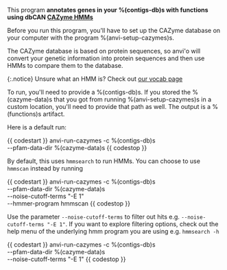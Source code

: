 This program **annotates genes in your %(contigs-db)s with functions using dbCAN [CAZyme HMMs](https://bcb.unl.edu/dbCAN2/download/Databases/)** 

Before you run this program, you'll have to set up the CAZyme database on your computer with the program %(anvi-setup-cazymes)s.  

The CAZyme database is based on protein sequences, so anvi'o will convert your genetic information into protein sequences and then use HMMs to compare them to the database. 

{:.notice}
Unsure what an HMM is? Check out [our vocab page](http://merenlab.org/vocabulary/#hmm)

To run, you'll need to provide a %(contigs-db)s. If you stored the %(cazyme-data)s that you got from running %(anvi-setup-cazymes)s in a custom location, you'll need to provide that path as well. The output is a %(functions)s artifact. 

Here is a default run: 

{{ codestart }}
anvi-run-cazymes -c %(contigs-db)s \
            --pfam-data-dir %(cazyme-data)s 
{{ codestop }}

By default, this uses `hmmsearch` to run HMMs. You can choose to use `hmmscan` instead by running

{{ codestart }}
anvi-run-cazymes -c %(contigs-db)s \
            --pfam-data-dir %(cazyme-data)s \
            --noise-cutoff-terms "-E 1" \
            --hmmer-program hmmscan
{{ codestop }}

Use the parameter `--noise-cutoff-terms` to filter out hits e.g. `--noise-cutoff-terms "-E 1"`. If you want to explore filtering options, check out the help menu of the underlying hmm program you are using e.g. `hmmsearch -h`

{{ codestart }}
anvi-run-cazymes -c %(contigs-db)s \
            --pfam-data-dir %(cazyme-data)s \
            --noise-cutoff-terms "-E 1"
{{ codestop }}